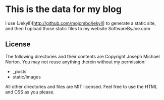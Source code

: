 This is the data for my blog
============================

I use (Jekyll)[http://github.com/mojombo/jekyll] to generate a static site, and then I upload those static files to my website SoftwareByJoe.com  

License
-------
The following directories and their contents are Copyright Joseph Michael Norton. You may not reuse anything therein without my permission:  
* _posts  
* static/images  
  
All other directories and files are MIT licensed. Feel free to use the HTML and CSS as you please.
